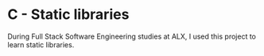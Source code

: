 # C - Static libraries

During Full Stack Software Engineering studies at ALX, I used this project
to learn static libraries.
